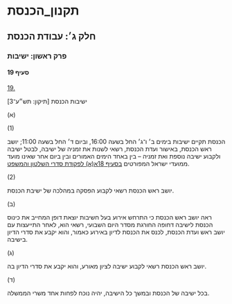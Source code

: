 # תקנון_הכנסת

## חלק ג׳: עבודת הכנסת

### פרק ראשון: ישיבות

#### סעיף 19

[19.](https://he.wikisource.org/wiki/%D7%AA%D7%A7%D7%A0%D7%95%D7%9F_%D7%94%D7%9B%D7%A0%D7%A1%D7%AA#%D7%A1%D7%A2%D7%99%D7%A3_19)

ישיבות הכנסת [תיקון: תש״ע־3]

(א)

(1)

הכנסת תקיים ישיבות בימים ב׳ ו־ג׳ החל בשעה 16:00, וביום ד׳ החל בשעה 11:00; יושב ראש הכנסת, באישור ועדת הכנסת, רשאי לשנות את זמניה של ישיבה, לבטל ישיבה ולקבוע ישיבה נוספת ואת זמניה – בין באחד הימים האמורים ובין ביום אחר שאינו מועד ממועדי ישראל המפורטים [בסעיף 18א(א) לפקודת סדרי השלטון והמשפט](https://he.wikisource.org/wiki/%D7%A4%D7%A7%D7%95%D7%93%D7%AA_%D7%A1%D7%93%D7%A8%D7%99_%D7%94%D7%A9%D7%9C%D7%98%D7%95%D7%9F_%D7%95%D7%94%D7%9E%D7%A9%D7%A4%D7%98#%D7%A1%D7%A2%D7%99%D7%A3_18%D7%90 "פקודת סדרי השלטון והמשפט").

(2)

יושב ראש הכנסת רשאי לקבוע הפסקה במהלכה של ישיבת הכנסת.

(ב)

ראה יושב ראש הכנסת כי התרחש אירוע בעל חשיבות יוצאת דופן המחייב את כינוס הכנסת לישיבה דחופה החורגת מסדר היום השבועי, רשאי הוא, לאחר התייעצות עם יושב ראש ועדת הכנסת, לכנס את הכנסת לדיון באירוע כאמור, והוא יקבע את סדרי הדיון בישיבה.

(ג)

יושב ראש הכנסת רשאי לקבוע ישיבה לציון מאורע, והוא יקבע את סדרי הדיון בה.

(ד)

בכל ישיבה של הכנסת ובמשך כל הישיבה, יהיה נוכח לפחות אחד משרי הממשלה.